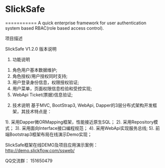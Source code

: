 ﻿# SlickSafe
===========
A quick enterprise framework for user authentication system based RBAC(role based access control).


项目描述

SlickSafe V1.2.0 版本说明
1. 功能说明

1) 角色用户基本数据维护;
2) 角色授权/用户授权同时支持;
3) 用户登录身份信息，权限授权验证;
4) 用户菜单，页面权限信息检验和受控实现;
5) WebApi Ticket(票据)信息验证;


2. 技术说明
基于MVC, BootStrap3, WebApi, Dapper的3层分布式架构开发框架，其技术特点是：

1). 采用Dapper微ORMapping框架，性能接近原生SQL；
2). 采用Repository模式；
3). 采用面向Interface接口编程规范；
4). 采用WebApi实现服务总线;
5). 前端Bootstrap3框架布局在线演示Demo实现；

SlickSafe框架在线DEMO及项目应用演示案例：
http://demo.slickflow.com/ssweb/


QQ交流群：
151650479

